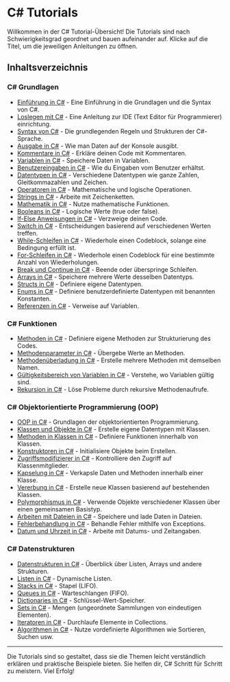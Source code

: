 # C# Tutorials

Willkommen in der C# Tutorial-Übersicht! Die Tutorials sind nach Schwierigkeitsgrad geordnet und bauen aufeinander auf. Klicke auf die Titel, um die jeweiligen Anleitungen zu öffnen.

## Inhaltsverzeichnis

### C# Grundlagen
- [Einführung in C#](Einführung_in_csharp.md) - Eine Einführung in die Grundlagen und die Syntax von C#.
- [Loslegen mit C#](loslgene_mit_csharp.md) - Eine Anleitung zur IDE (Text Editor für Programmierer) einrichtung.
- [Syntax von C#](Syntax.md) - Die grundlegenden Regeln und Strukturen der C#-Sprache.
- [Ausgabe in C#](Output.md) - Wie man Daten auf der Konsole ausgibt.
- [Kommentare in C#](Comments.md) - Erkläre deinen Code mit Kommentaren.
- [Variablen in C#](Variablen.md) - Speichere Daten in Variablen.
- [Benutzereingaben in C#](UserInput.md) - Wie du Eingaben vom Benutzer erhältst.
- [Datentypen in C#](Datatypes.md) - Verschiedene Datentypen wie ganze Zahlen, Gleitkommazahlen und Zeichen.
- [Operatoren in C#](Operators.md) - Mathematische und logische Operationen.
- [Strings in C#](Strings.md) - Arbeite mit Zeichenketten.
- [Mathematik in C#](Math.md) - Nutze mathematische Funktionen.
- [Booleans in C#](Booleans.md) - Logische Werte (true oder false).
- [If-Else Anweisungen in C#](Conditions.md) - Verzweige deinen Code.
- [Switch in C#](Switch.md) - Entscheidungen basierend auf verschiedenen Werten treffen.
- [While-Schleifen in C#](Whileloop.md) - Wiederhole einen Codeblock, solange eine Bedingung erfüllt ist.
- [For-Schleifen in C#](Forloop.md) - Wiederhole einen Codeblock für eine bestimmte Anzahl von Wiederholungen.
- [Break und Continue in C#](Breakcontinue.md) - Beende oder überspringe Schleifen.
- [Arrays in C#](Arrays.md) - Speichere mehrere Werte desselben Datentyps.
- [Structs in C#](Structures.md) - Definiere eigene Datentypen.
- [Enums in C#](Enums.md) - Definiere benutzerdefinierte Datentypen mit benannten Konstanten.
- [Referenzen in C#](References.md) - Verweise auf Variablen.
### C# Funktionen
- [Methoden in C#](Functions.md) - Definiere eigene Methoden zur Strukturierung des Codes.
- [Methodenparameter in C#](Funktionparameters.md) - Übergebe Werte an Methoden.
- [Methodenüberladung in C#](Functionoverloading.md) - Erstelle mehrere Methoden mit demselben Namen.
- [Gültigkeitsbereich von Variablen in C#](Scope.md) - Verstehe, wo Variablen gültig sind.
- [Rekursion in C#](Recursion.md) - Löse Probleme durch rekursive Methodenaufrufe.
### C# Objektorientierte Programmierung (OOP)
- [OOP in C#](Oop.md) - Grundlagen der objektorientierten Programmierung.
- [Klassen und Objekte in C#](ClassesObjects.md) - Erstelle eigene Datentypen mit Klassen.
- [Methoden in Klassen in C#](Classmethods.md) - Definiere Funktionen innerhalb von Klassen.
- [Konstruktoren in C#](Constructors.md) - Initialisiere Objekte beim Erstellen.
- [Zugriffsmodifizierer in C#](Accessspecifiers.md) - Kontrolliere den Zugriff auf Klassenmitglieder.
- [Kapselung in C#](Encapsulation.md) - Verkapsle Daten und Methoden innerhalb einer Klasse.
- [Vererbung in C#](Inheritance.md) - Erstelle neue Klassen basierend auf bestehenden Klassen.
- [Polymorphismus in C#](Polymorphism.md) - Verwende Objekte verschiedener Klassen über einen gemeinsamen Basistyp.
- [Arbeiten mit Dateien in C#](Files.md) - Speichere und lade Daten in Dateien.
- [Fehlerbehandlung in C#](Exceptions.md) - Behandle Fehler mithilfe von Exceptions.
- [Datum und Uhrzeit in C#](Date.md) - Arbeite mit Datums- und Zeitangaben.
### C# Datenstrukturen
- [Datenstrukturen in C#](Datastructures.md) - Überblick über Listen, Arrays und andere Strukturen.
- [Listen in C#](List.md) - Dynamische Listen.
- [Stacks in C#](Stack.md) - Stapel (LIFO).
- [Queues in C#](Queues.md) - Warteschlangen (FIFO).
- [Dictionaries in C#](Dictionaries.md) - Schlüssel-Wert-Speicher.
- [Sets in C#](Sets.md) - Mengen (ungeordnete Sammlungen von eindeutigen Elementen).
- [Iteratoren in C#](Iterators.md) - Durchlaufe Elemente in Collections.
- [Algorithmen in C#](Algorithm.md) - Nutze vordefinierte Algorithmen wie Sortieren, Suchen usw.

---

Die Tutorials sind so gestaltet, dass sie die Themen leicht verständlich erklären und praktische Beispiele bieten. Sie helfen dir, C# Schritt für Schritt zu meistern. Viel Erfolg!
